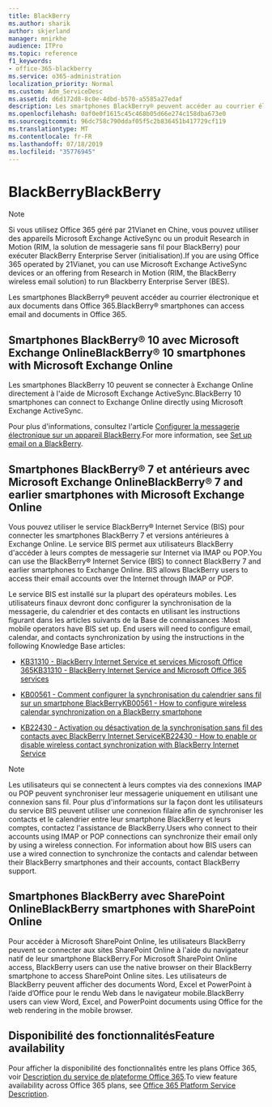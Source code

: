 ```yaml
---
title: BlackBerry
ms.author: sharik
author: skjerland
manager: mnirkhe
audience: ITPro
ms.topic: reference
f1_keywords:
- office-365-blackberry
ms.service: o365-administration
localization_priority: Normal
ms.custom: Adm_ServiceDesc
ms.assetid: d6d172d8-8c0e-4dbd-b570-a5585a27edaf
description: Les smartphones BlackBerry® peuvent accéder au courrier électronique et aux documents dans Office 365.
ms.openlocfilehash: 0af0e0f1615c45c468b05d66e274c158dba673e0
ms.sourcegitcommit: 96dc758c790ddaf05f5c2b836451b417729cf119
ms.translationtype: MT
ms.contentlocale: fr-FR
ms.lasthandoff: 07/18/2019
ms.locfileid: "35776945"
---
```

# <a name="blackberry"></a><span data-ttu-id="431e4-103">BlackBerry</span><span class="sxs-lookup"><span data-stu-id="431e4-103">BlackBerry</span></span>

> [!NOTE]
> <span data-ttu-id="431e4-104">Si vous utilisez Office 365 géré par 21Vianet en Chine, vous pouvez utiliser des appareils Microsoft Exchange ActiveSync ou un produit Research in Motion (RIM, la solution de messagerie sans fil pour BlackBerry) pour exécuter BlackBerry Enterprise Server (initialisation).</span><span class="sxs-lookup"><span data-stu-id="431e4-104">If you are using Office 365 operated by 21Vianet, you can use Microsoft Exchange ActiveSync devices or an offering from Research in Motion (RIM, the BlackBerry wireless email solution) to run Blackberry Enterprise Server (BES).</span></span> 
  
<span data-ttu-id="431e4-105">Les smartphones BlackBerry® peuvent accéder au courrier électronique et aux documents dans Office 365.</span><span class="sxs-lookup"><span data-stu-id="431e4-105">BlackBerry® smartphones can access email and documents in Office 365.</span></span>
  
## <a name="blackberry-10-smartphones-with-microsoft-exchange-online"></a><span data-ttu-id="431e4-106">Smartphones BlackBerry® 10 avec Microsoft Exchange Online</span><span class="sxs-lookup"><span data-stu-id="431e4-106">BlackBerry® 10 smartphones with Microsoft Exchange Online</span></span>

<span data-ttu-id="431e4-107">Les smartphones BlackBerry 10 peuvent se connecter à Exchange Online directement à l'aide de Microsoft Exchange ActiveSync.</span><span class="sxs-lookup"><span data-stu-id="431e4-107">BlackBerry 10 smartphones can connect to Exchange Online directly using Microsoft Exchange ActiveSync.</span></span>
  
<span data-ttu-id="431e4-108">Pour plus d'informations, consultez l'article [Configurer la messagerie électronique sur un appareil BlackBerry](https://go.microsoft.com/fwlink/?linkid=863394).</span><span class="sxs-lookup"><span data-stu-id="431e4-108">For more information, see [Set up email on a BlackBerry](https://go.microsoft.com/fwlink/?linkid=863394).</span></span>
  
## <a name="blackberry-7-and-earlier-smartphones-with-microsoft-exchange-online"></a><span data-ttu-id="431e4-109">Smartphones BlackBerry® 7 et antérieurs avec Microsoft Exchange Online</span><span class="sxs-lookup"><span data-stu-id="431e4-109">BlackBerry® 7 and earlier smartphones with Microsoft Exchange Online</span></span>

<span data-ttu-id="431e4-p101">Vous pouvez utiliser le service BlackBerry® Internet Service (BIS) pour connecter les smartphones BlackBerry 7 et versions antérieures à Exchange Online. Le service BIS permet aux utilisateurs BlackBerry d'accéder à leurs comptes de messagerie sur Internet via IMAP ou POP.</span><span class="sxs-lookup"><span data-stu-id="431e4-p101">You can use the BlackBerry® Internet Service (BIS) to connect BlackBerry 7 and earlier smartphones to Exchange Online. BIS allows BlackBerry users to access their email accounts over the Internet through IMAP or POP.</span></span>
  
<span data-ttu-id="431e4-p102">Le service BIS est installé sur la plupart des opérateurs mobiles. Les utilisateurs finaux devront donc configurer la synchronisation de la messagerie, du calendrier et des contacts en utilisant les instructions figurant dans les articles suivants de la Base de connaissances :</span><span class="sxs-lookup"><span data-stu-id="431e4-p102">Most mobile operators have BIS set up. End users will need to configure email, calendar, and contacts synchronization by using the instructions in the following Knowledge Base articles:</span></span>
  
- [<span data-ttu-id="431e4-114">KB31310 - BlackBerry Internet Service et services Microsoft Office 365</span><span class="sxs-lookup"><span data-stu-id="431e4-114">KB31310 - BlackBerry Internet Service and Microsoft Office 365 services</span></span>](http://go.microsoft.com/fwlink/?LinkID=826158&amp;clcid=0x409)
    
- [<span data-ttu-id="431e4-115">KB00561 - Comment configurer la synchronisation du calendrier sans fil sur un smartphone BlackBerry</span><span class="sxs-lookup"><span data-stu-id="431e4-115">KB00561 - How to configure wireless calendar synchronization on a BlackBerry smartphone</span></span>](http://go.microsoft.com/fwlink/?LinkID=826160&amp;clcid=0x409)
    
- [<span data-ttu-id="431e4-116">KB22430 - Activation ou désactivation de la synchronisation sans fil des contacts avec BlackBerry Internet Service</span><span class="sxs-lookup"><span data-stu-id="431e4-116">KB22430 - How to enable or disable wireless contact synchronization with BlackBerry Internet Service</span></span>](http://go.microsoft.com/fwlink/?LinkID=826161&amp;clcid=0x409)
    
> [!NOTE]
> <span data-ttu-id="431e4-p103">Les utilisateurs qui se connectent à leurs comptes via des connexions IMAP ou POP peuvent synchroniser leur messagerie uniquement en utilisant une connexion sans fil. Pour plus d'informations sur la façon dont les utilisateurs du service BIS peuvent utiliser une connexion filaire afin de synchroniser les contacts et le calendrier entre leur smartphone BlackBerry et leurs comptes, contactez l'assistance de BlackBerry.</span><span class="sxs-lookup"><span data-stu-id="431e4-p103">Users who connect to their accounts using IMAP or POP connections can synchronize their email only by using a wireless connection. For information about how BIS users can use a wired connection to synchronize the contacts and calendar between their BlackBerry smartphones and their accounts, contact BlackBerry support.</span></span> 
  
## <a name="blackberry-smartphones-with-sharepoint-online"></a><span data-ttu-id="431e4-119">Smartphones BlackBerry avec SharePoint Online</span><span class="sxs-lookup"><span data-stu-id="431e4-119">BlackBerry smartphones with SharePoint Online</span></span>

<span data-ttu-id="431e4-120">Pour accéder à Microsoft SharePoint Online, les utilisateurs BlackBerry peuvent se connecter aux sites SharePoint Online à l'aide du navigateur natif de leur smartphone BlackBerry.</span><span class="sxs-lookup"><span data-stu-id="431e4-120">For Microsoft SharePoint Online access, BlackBerry users can use the native browser on their BlackBerry smartphone to access SharePoint Online sites.</span></span> <span data-ttu-id="431e4-121">Les utilisateurs de BlackBerry peuvent afficher des documents Word, Excel et PowerPoint à l’aide d’Office pour le rendu Web dans le navigateur mobile.</span><span class="sxs-lookup"><span data-stu-id="431e4-121">BlackBerry users can view Word, Excel, and PowerPoint documents using Office for the web rendering in the mobile browser.</span></span>
  
## <a name="feature-availability"></a><span data-ttu-id="431e4-122">Disponibilité des fonctionnalités</span><span class="sxs-lookup"><span data-stu-id="431e4-122">Feature availability</span></span>

<span data-ttu-id="431e4-123">Pour afficher la disponibilité des fonctionnalités entre les plans Office 365, voir [Description du service de plateforme Office 365](https://technet.microsoft.com/en-us/library/office-365-platform-service-description.aspx).</span><span class="sxs-lookup"><span data-stu-id="431e4-123">To view feature availability across Office 365 plans, see [Office 365 Platform Service Description](https://technet.microsoft.com/en-us/library/office-365-platform-service-description.aspx).</span></span>
  

